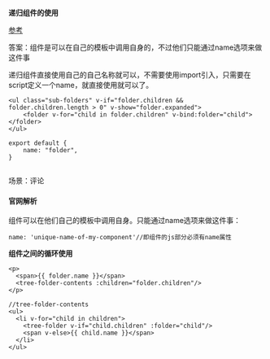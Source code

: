 **递归组件的使用**

[参考](https://juejin.im/post/6844904016778887175)

答案：组件是可以在自己的模板中调用自身的，不过他们只能通过name选项来做这件事



递归组件直接使用自己的自己名称就可以，不需要使用import引入，只需要在script定义一个name，就直接使用就可以了。

```
<ul class="sub-folders" v-if="folder.children && folder.children.length > 0" v-show="folder.expanded">
	<folder v-for="child in folder.children" v-bind:folder="child"></folder>
</ul>

export default {
	name: "folder",
}


```



场景：评论







#### 官网解析

组件可以在他们自己的模板中调用自身。只能通过name选项来做这件事：

```
name: 'unique-name-of-my-component'//即组件的js部分必须有name属性
```



**组件之间的循环使用**

```
<p>
  <span>{{ folder.name }}</span>
  <tree-folder-contents :children="folder.children"/>
</p>

//tree-folder-contents
<ul>
  <li v-for="child in children">
    <tree-folder v-if="child.children" :folder="child"/>
    <span v-else>{{ child.name }}</span>
  </li>
</ul>
```

